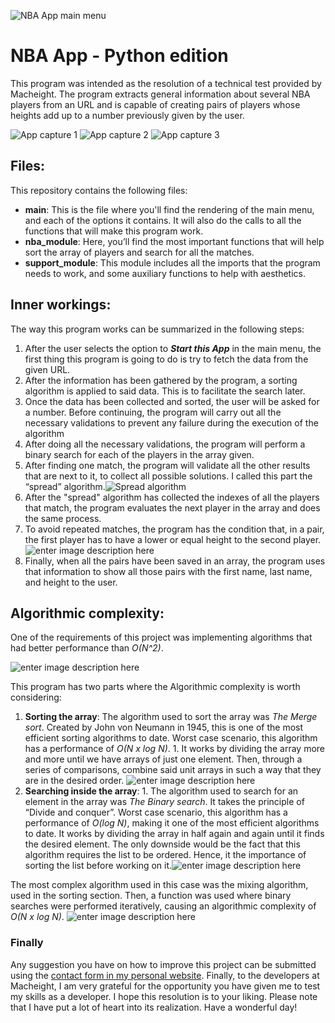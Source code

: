 ![NBA App main menu](https://res.cloudinary.com/arnaldo10cisne/image/upload/v1636860311/nba_app_python/nba_python1_bzdclz.png)

# NBA App - Python edition

This program was intended as the resolution of a technical test provided by Macheight. The program extracts general information about several NBA players from an URL and is capable of creating pairs of players whose heights add up to a number previously given by the user.

![App capture 1](https://res.cloudinary.com/arnaldo10cisne/image/upload/v1636860526/nba_app_python/nba_python2_nxrg37.png)
![App capture 2](https://res.cloudinary.com/arnaldo10cisne/image/upload/v1636860526/nba_app_python/nba_python3_-_copia_r13anf.png)
![App capture 3](https://res.cloudinary.com/arnaldo10cisne/image/upload/v1636860526/nba_app_python/nba_python4_txpa5g.png)

## Files:
This repository contains the following files:

- **main**:  This is the file where you'll find the rendering of the main menu, and each of the options it contains. It will also do the calls to all the functions that will make this program work.
- **nba_module**: Here, you’ll find the most important functions that will help sort the array of players and search for all the matches.
- **support_module**: This module includes all the imports that the program needs to work, and some auxiliary functions to help with aesthetics.

## Inner workings:
The way this program works can be summarized in the following steps:

 1. After the user selects the option to ***Start this App*** in the main menu, the first thing this program is going to do is try to fetch the data from the given URL.
 2. After the information has been gathered by the program, a sorting algorithm is applied to said data. This is to facilitate the search later.
 3. Once the data has been collected and sorted, the user will be asked for a number. Before continuing, the program will carry out all the necessary validations to prevent any failure during the execution of the algorithm
 4. After doing all the necessary validations, the program will perform a binary search for each of the players in the array given. 
 5. After finding one match, the program will validate all the other results that are next to it, to collect all possible solutions. I called this part the “spread” algorithm.![Spread algorithm](https://res.cloudinary.com/arnaldo10cisne/image/upload/v1636863263/nba_app_python/nba_graphic1_sr9yh2.png)
 6.  After the "spread" algorithm has collected the indexes of all the players that match, the program evaluates the next player in the array and does the same process.
 7. To avoid repeated matches, the program has the condition that, in a pair, the first player has to have a lower or equal height to the second player.![enter image description here](https://res.cloudinary.com/arnaldo10cisne/image/upload/v1636863762/nba_app_python/nba_graphic2_t2ohhi.png)
 8. Finally, when all the pairs have been saved in an array, the program uses that information to show all those pairs with the first name, last name, and height to the user.

## Algorithmic complexity:
One of the requirements of this project was implementing algorithms that had better performance than *O(N^2)*. 

![enter image description here](https://3.bp.blogspot.com/-Frcylha7Spw/XA51cet8wkI/AAAAAAAACpg/RKrCC5gDtOofmPfCrFNM_UF83BY9AlI3QCLcBGAs/s1600/big-o-complexity-chart.png)

This program has two parts where the Algorithmic complexity is worth considering:

 1. **Sorting the array**: The algorithm used to sort the array was *The Merge sort*. Created by John von Neumann in 1945, this is one of the most efficient sorting algorithms to date. Worst case scenario, this algorithm has a performance of *O(N x log N)*. 1.  It works by dividing the array more and more until we have arrays of just one element. Then, through a series of comparisons, combine said unit arrays in such a way that they are in the desired order. 
 ![enter image description here](https://upload.wikimedia.org/wikipedia/commons/thumb/c/cc/Merge-sort-example-300px.gif/220px-Merge-sort-example-300px.gif)
 2. **Searching inside the array**: 1.  The algorithm used to search for an element in the array was _The Binary search_. It takes the principle of “Divide and conquer”. Worst case scenario, this algorithm has a performance of _O(log N)_, making it one of the most efficient algorithms to date. It works by dividing the array in half again and again until it finds the desired element. The only downside would be the fact that this algorithm requires the list to be ordered. Hence, it the importance of sorting the list before working on it.![enter image description here](https://blog.penjee.com/wp-content/uploads/2015/04/binary-and-linear-search-animations.gif)

The most complex algorithm used in this case was the mixing algorithm, used in the sorting section. Then, a function was used where binary searches were performed iteratively, causing an algorithmic complexity of *O(N x log N)*. ![enter image description here](https://res.cloudinary.com/arnaldo10cisne/image/upload/v1636866062/nba_app_python/nba_graphic3_fu9b0w.png)

### Finally

Any suggestion you have on how to improve this project can be submitted using the  [contact form in my personal website](https://www.arnaldocisneros.com/contact). Finally, to the developers at Macheight, I am very grateful for the opportunity you have given me to test my skills as a developer. I hope this resolution is to your liking. Please note that I have put a lot of heart into its realization. Have a wonderful day!